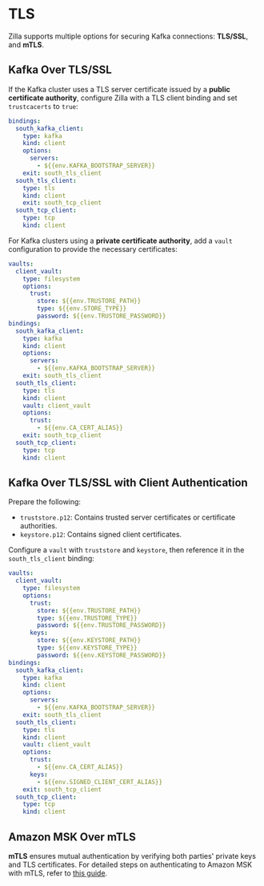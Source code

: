 # TLS

Zilla supports multiple options for securing Kafka connections: **TLS/SSL**, and **mTLS**.

## Kafka Over TLS/SSL

If the Kafka cluster uses a TLS server certificate issued by a **public certificate authority**, configure Zilla with a TLS client binding and set `trustcacerts` to `true`:

```yaml
bindings:
  south_kafka_client:
    type: kafka
    kind: client
    options:
      servers:
        - ${{env.KAFKA_BOOTSTRAP_SERVER}}
    exit: south_tls_client
  south_tls_client:
    type: tls
    kind: client
    exit: south_tcp_client
  south_tcp_client:
    type: tcp
    kind: client
```

For Kafka clusters using a **private certificate authority**, add a `vault` configuration to provide the necessary certificates:

```yaml
vaults:
  client_vault:
    type: filesystem
    options:
      trust:
        store: ${{env.TRUSTORE_PATH}}
        type: ${{env.STORE_TYPE}}
        password: ${{env.TRUSTORE_PASSWORD}}
bindings:
  south_kafka_client:
    type: kafka
    kind: client
    options:
      servers:
        - ${{env.KAFKA_BOOTSTRAP_SERVER}}
    exit: south_tls_client
  south_tls_client:
    type: tls
    kind: client
    vault: client_vault
    options:
      trust:
        - ${{env.CA_CERT_ALIAS}}
    exit: south_tcp_client
  south_tcp_client:
    type: tcp
    kind: client
```

## Kafka Over TLS/SSL with Client Authentication

Prepare the following:

- `truststore.p12`: Contains trusted server certificates or certificate authorities.
- `keystore.p12`: Contains signed client certificates.

Configure a `vault` with `truststore` and `keystore`, then reference it in the `south_tls_client` binding:

```yaml
vaults:
  client_vault:
    type: filesystem
    options:
      trust:
        store: ${{env.TRUSTORE_PATH}}
        type: ${{env.TRUSTORE_TYPE}}
        password: ${{env.TRUSTORE_PASSWORD}}
      keys:
        store: ${{env.KEYSTORE_PATH}}
        type: ${{env.KEYSTORE_TYPE}}
        password: ${{env.KEYSTORE_PASSWORD}}
bindings:
  south_kafka_client:
    type: kafka
    kind: client
    options:
      servers:
        - ${{env.KAFKA_BOOTSTRAP_SERVER}}
    exit: south_tls_client
  south_tls_client:
    type: tls
    kind: client
    vault: client_vault
    options:
      trust:
        - ${{env.CA_CERT_ALIAS}}
      keys:
        - ${{env.SIGNED_CLIENT_CERT_ALIAS}}
    exit: south_tcp_client
  south_tcp_client:
    type: tcp
    kind: client
```

## Amazon MSK Over mTLS

**mTLS** ensures mutual authentication by verifying both parties' private keys and TLS certificates. For detailed steps on authenticating to Amazon MSK with mTLS, refer to [this guide](../../../solutions/how-tos/amazon-msk/secure-public-access/production-mutual-tls.md).
